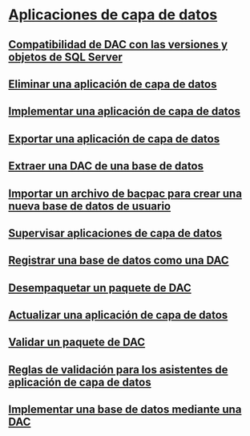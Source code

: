 # [Aplicaciones de capa de datos](data-tier-applications.md)
## [Compatibilidad de DAC con las versiones y objetos de SQL Server](dac-support-for-sql-server-objects-and-versions.md)
## [Eliminar una aplicación de capa de datos](delete-a-data-tier-application.md)
## [Implementar una aplicación de capa de datos](deploy-a-data-tier-application.md)
## [Exportar una aplicación de capa de datos](export-a-data-tier-application.md)
## [Extraer una DAC de una base de datos](extract-a-dac-from-a-database.md)
## [Importar un archivo de bacpac para crear una nueva base de datos de usuario](import-a-bacpac-file-to-create-a-new-user-database.md)
## [Supervisar aplicaciones de capa de datos](monitor-data-tier-applications.md)
## [Registrar una base de datos como una DAC](register-a-database-as-a-dac.md)
## [Desempaquetar un paquete de DAC](unpack-a-dac-package.md)
## [Actualizar una aplicación de capa de datos](upgrade-a-data-tier-application.md)
## [Validar un paquete de DAC](validate-a-dac-package.md)
## [Reglas de validación para los asistentes de aplicación de capa de datos](dbengine-validation-rules.md)
## [Implementar una base de datos mediante una DAC](deploy-a-database-by-using-a-dac.md)
